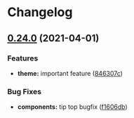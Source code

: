 # Changelog

## [0.24.0](https://www.github.com/ttalbot/finastra-design-system/compare/v0.23.21...v0.24.0) (2021-04-01)


### Features

* **theme:** important feature ([846307c](https://www.github.com/ttalbot/finastra-design-system/commit/846307cca077cb998ce4f5b681d823d0d1e14bae))


### Bug Fixes

* **components:** tip top bugfix ([f1606db](https://www.github.com/ttalbot/finastra-design-system/commit/f1606dbceb236bb061680a56e2fa06a148dac5f7))
